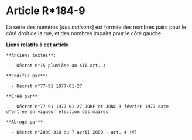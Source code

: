 # Article R*184-9

La série des numéros [*des maisons*] est formée des nombres pairs pour le côté droit de la rue, et des nombres impairs pour
le côté gauche.

**Liens relatifs à cet article**

	**Anciens textes**:

	  - Décret n°15 pluviôse an XII art. 4

	**Codifié par**:

	  - Décret n°77-91 1977-01-27

	**Créé par**:

	  - Décret n°77-91 1977-01-27 JORF et JONC 3 février 1977 date d'entrée en vigueur élection des maires

	**Abrogé par**:

	  - Décret n°2000-318 du 7 avril 2000 - art. 4 (V)
